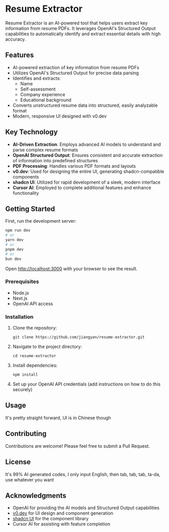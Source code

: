 # Resume Extractor

Resume Extractor is an AI-powered tool that helps users extract key information from resume PDFs. It leverages OpenAI's Structured Output capabilities to automatically identify and extract essential details with high accuracy.

## Features

- AI-powered extraction of key information from resume PDFs
- Utilizes OpenAI's Structured Output for precise data parsing
- Identifies and extracts:
  - Name
  - Self-assessment
  - Company experience
  - Educational background
- Converts unstructured resume data into structured, easily analyzable format
- Modern, responsive UI designed with v0.dev

## Key Technology

- **AI-Driven Extraction**: Employs advanced AI models to understand and parse complex resume formats
- **OpenAI Structured Output**: Ensures consistent and accurate extraction of information into predefined structures
- **PDF Processing**: Handles various PDF formats and layouts
- **v0.dev**: Used for designing the entire UI, generating shadcn-compatible components
- **shadcn UI**: Utilized for rapid development of a sleek, modern interface
- **Cursor AI**: Employed to complete additional features and enhance functionality

## Getting Started
First, run the development server:

```bash
npm run dev
# or
yarn dev
# or
pnpm dev
# or
bun dev
```

Open [http://localhost:3000](http://localhost:3000) with your browser to see the result.

### Prerequisites

- Node.js
- Next.js
- OpenAI API access

### Installation

1. Clone the repository:
   ```
   git clone https://github.com/jiangyan/resume-extractor.git
   ```
2. Navigate to the project directory:
   ```
   cd resume-extractor
   ```
3. Install dependencies:
   ```
   npm install
   ```
4. Set up your OpenAI API credentials (add instructions on how to do this securely)

## Usage

It's pretty straight forward, UI is in Chinese though

## Contributing

Contributions are welcome! Please feel free to submit a Pull Request.

## License

It's 99% AI generated codes, I only input English, then tab, tab, tab, ta-da, use whatever you want

## Acknowledgments

- OpenAI for providing the AI models and Structured Output capabilities
- [v0.dev](https://v0.dev/) for UI design and component generation
- [shadcn UI](https://ui.shadcn.com/) for the component library
- Cursor AI for assisting with feature completion
